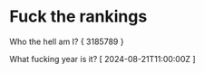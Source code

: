 # Fuck the rankings

Who the hell am I?
{ 3185789 }

What fucking year is it?
[ 2024-08-21T11:00:00Z ]
